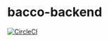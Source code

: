 # bacco-backend

[![CircleCI](https://dl.circleci.com/insights-snapshot/circleci/QKaMrJqzuXiuMXHC2bDY5C/RzNCitvxS6FtpvhutFF5j6/main/generate-config/badge.svg?window=90d)](https://app.circleci.com/insights/circleci/QKaMrJqzuXiuMXHC2bDY5C/RzNCitvxS6FtpvhutFF5j6/workflows/generate-config/overview?branch=main&reporting-window=last-90-days&insights-snapshot=true)

